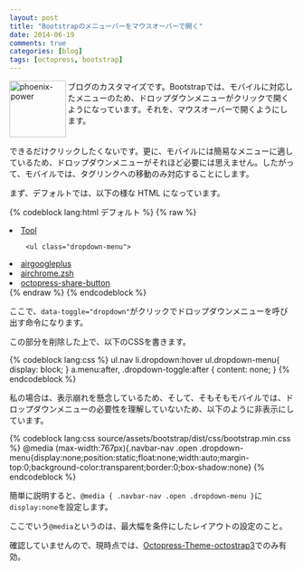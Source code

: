 ```yaml
---
layout: post
title: "Bootstrapのメニューバーをマウスオーバーで開く"
date: 2014-06-19
comments: true
categories: [blog]
tags: [octopress, bootstrap]
---
```


<img src="{{ root_url }}/images/more.png" alt="phoenix-power" align="left" width="100" height="100">ブログのカスタマイズです。Bootstrapでは、モバイルに対応したメニューのため、ドロップダウンメニューがクリックで開くようになっています。それを、マウスオーバーで開くようにします。<!--more--><br clear="all">


できるだけクリックしたくないです。更に、モバイルには簡易なメニューに適しているため、ドロップダウンメニューがそれほど必要には思えません。したがって、モバイルでは、タグリンクへの移動のみ対応することにします。

まず、デフォルトでは、以下の様な HTML になっています。

{% codeblock lang:html デフォルト %}
{% raw %}
      <li class="dropdown">
        <a href="{{ root_url }}/blog/categories/tool/" class="dropdown-toggle" data-toggle="dropdown">Tool <b class="caret"></b></a>

        <ul class="dropdown-menu">
  <li><a href="{{ root_url }}/blog/2014/06/15/airgoogleplus/">airgoogleplus</a></li>
  <li><a href="{{ root_url }}/blog/2014/06/12/airchrome/">airchrome.zsh</a></li>
  <li><a href="{{ root_url }}/blog/2014/06/16/icon/">octopress-share-button</a></li>
        </ul>
      </li>
{% endraw %}
{% endcodeblock %}

ここで、`data-toggle="dropdown"`がクリックでドロップダウンメニューを呼び出す命令になります。

この部分を削除した上で、以下のCSSを書きます。

{% codeblock lang:css %}
ul.nav li.dropdown:hover ul.dropdown-menu{
    display: block;
}
a.menu:after, .dropdown-toggle:after {
    content: none;
}
{% endcodeblock %}

私の場合は、表示崩れを懸念しているため、そして、そもそもモバイルでは、ドロップダウンメニューの必要性を理解していないため、以下のように非表示にしています。

{% codeblock lang:css source/assets/bootstrap/dist/css/bootstrap.min.css %}
@media (max-width:767px){.navbar-nav .open .dropdown-menu{display:none;position:static;float:none;width:auto;margin-top:0;background-color:transparent;border:0;box-shadow:none}
{% endcodeblock %}

簡単に説明すると、`@media { .navbar-nav .open .dropdown-menu }`に`display:none`を設定します。

ここでいう`@media`というのは、最大幅を条件にしたレイアウトの設定のこと。

確認していませんので、現時点では、[Octopress-Theme-octostrap3](https://github.com/kAworu/octostrap3)でのみ有効。


